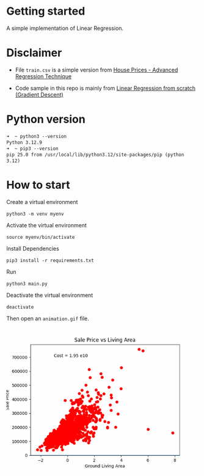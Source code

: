 # Getting started

A simple implementation of Linear Regression.

# Disclaimer

* File `train.csv` is a simple version from [House Prices - Advanced Regression Technique](https://www.kaggle.com/competitions/house-prices-advanced-regression-techniques)

* Code sample in this repo is mainly from [Linear Regression from scratch (Gradient Descent)](https://www.kaggle.com/code/tentotheminus9/linear-regression-from-scratch-gradient-descent
)

# Python version
```shell
➜  ~ python3 --version
Python 3.12.9
➜  ~ pip3 --version
pip 25.0 from /usr/local/lib/python3.12/site-packages/pip (python 3.12)
```

# How to start
Create a virtual environment
```shell
python3 -m venv myenv
```

Activate the virtual environment
```shell
source myenv/bin/activate
```

Install Dependencies
```shell
pip3 install -r requirements.txt
```

Run
```shell
python3 main.py 
```

Deactivate the virtual environment
```shell
deactivate
```

Then open an `animation.gif` file.

![](animation.gif)
